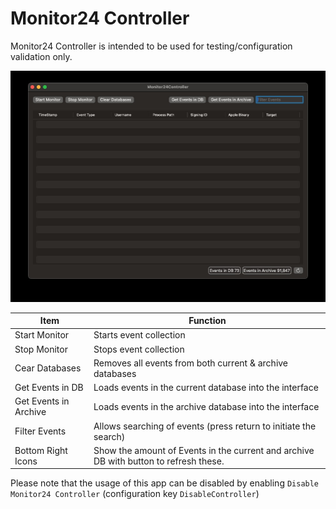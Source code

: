 # Monitor24 Controller

Monitor24 Controller is intended to be used for testing/configuration validation only.

![Monitor24 Controller Screenshot](./Monitor24Controller.jpg)

| Item                  | Function                                                                              |
| --------------------- | ------------------------------------------------------------------------------------- |
| Start Monitor         | Starts event collection                                                               |
| Stop Monitor          | Stops event collection                                                                |
| Cear Databases        | Removes all events from both current & archive databases                              |
| Get Events in DB      | Loads events in the current database into the interface                               |
| Get Events in Archive | Loads events in the archive database into the interface                               |
| Filter Events         | Allows searching of events (press return to initiate the search)                      |
| Bottom Right Icons    | Show the amount of Events in the current and archive DB with button to refresh these. |

Please note that the usage of this app can be disabled by enabling `Disable Monitor24 Controller` (configuration key `DisableController`)
